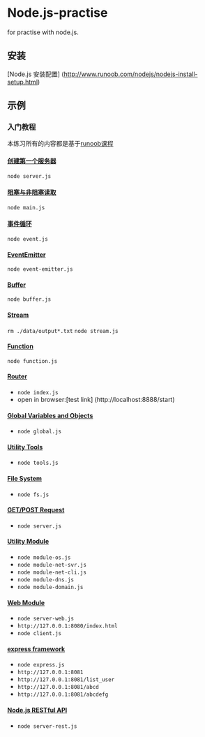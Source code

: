 # Node.js-practise

for practise with node.js.

## 安装

[Node.js 安装配置] (http://www.runoob.com/nodejs/nodejs-install-setup.html)

## 示例

### 入门教程
本练习所有的内容都是基于[runoob课程](http://www.runoob.com/nodejs/nodejs-tutorial.html "Node.js教程")  

#### [创建第一个服务器](http://www.runoob.com/nodejs/nodejs-http-server.html)
 `node server.js`

#### [阻塞与非阻塞读取](http://www.runoob.com/nodejs/nodejs-callback.html)
 `node main.js`

#### [事件循环](http://www.runoob.com/nodejs/nodejs-event-loop.html)
 `node event.js`

#### [EventEmitter](http://www.runoob.com/nodejs/nodejs-event.html)
 `node event-emitter.js`

#### [Buffer](http://www.runoob.com/nodejs/nodejs-buffer.html)
 `node buffer.js`

#### [Stream](http://www.runoob.com/nodejs/nodejs-stream.html)
 `rm ./data/output*.txt`
 `node stream.js`
#### [Function](http://www.runoob.com/nodejs/nodejs-function.html)
 `node function.js`

#### [Router](http://www.runoob.com/nodejs/nodejs-router.html)
- `node index.js`
- open in browser:[test link] (http://localhost:8888/start) 

#### [Global Variables and Objects](http://www.runoob.com/nodejs/nodejs-global-object.html)
- `node global.js`

#### [Utility Tools](http://www.runoob.com/nodejs/nodejs-util.html)
- `node tools.js`

#### [File System](http://www.runoob.com/nodejs/nodejs-fs.html)
- `node fs.js`

#### [GET/POST Request](http://www.runoob.com/nodejs/node-js-get-post.html)
- `node server.js`

#### [Utility Module](http://www.runoob.com/nodejs/nodejs-utitlity-module.html)
- `node module-os.js`
- `node module-net-svr.js`
- `node module-net-cli.js`
- `node module-dns.js`
- `node module-domain.js`

#### [Web Module](http://www.runoob.com/nodejs/nodejs-web-module.html)
- `node server-web.js`
- `http://127.0.0.1:8080/index.html`
- `node client.js`

#### [express framework](http://www.runoob.com/nodejs/nodejs-express-framework.html)
- `node express.js`
- `http://127.0.0.1:8081`
- `http://127.0.0.1:8081/list_user`
- `http://127.0.0.1:8081/abcd`
- `http://127.0.0.1:8081/abcdefg`

#### [Node.js RESTful API](http://www.runoob.com/nodejs/nodejs-restful-api.html)
- `node server-rest.js`
